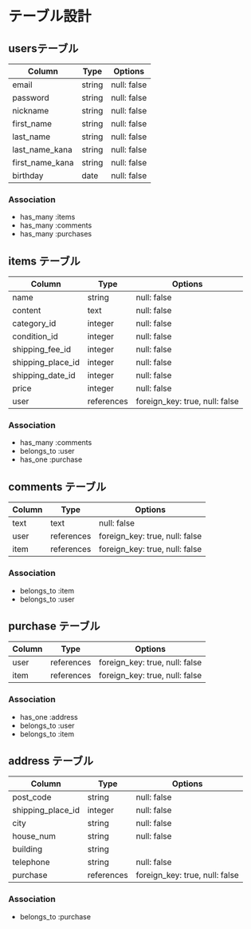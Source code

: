 # テーブル設計

## usersテーブル

| Column          | Type   | Options     |
| ---------       | ------ | ----------- |
| email           | string | null: false |
| password        | string | null: false |
| nickname        | string | null: false |
| first_name      | string | null: false |
| last_name       | string | null: false |
| last_name_kana  | string | null: false |
| first_name_kana | string | null: false |
| birthday        | date   | null: false |


### Association

- has_many :items
- has_many :comments
- has_many :purchases


## items テーブル

| Column            | Type      | Options       |
| ---------         | --------  | -----------   |
| name              | string    | null: false   |
| content           |  text     | null: false   |
| category_id       |  integer  | null: false   |
| condition_id      |  integer  | null: false   |
| shipping_fee_id   |  integer  | null: false   |
| shipping_place_id |  integer  | null: false   |
| shipping_date_id  |  integer  | null: false   |
| price             | integer   | null: false   |
| user              | references| foreign_key: true, null: false|

### Association

- has_many :comments
- belongs_to :user
- has_one :purchase


## comments テーブル

| Column     | Type      | Options           |
| ---------  | --------  | --------------    |
| text       | text      | null: false       |
| user       | references| foreign_key: true, null: false |
| item       | references| foreign_key: true, null: false |

### Association

- belongs_to :item
- belongs_to :user


## purchase テーブル

| Column     | Type       | Options           |
| ---------  | --------   | --------------    |
| user       | references | foreign_key: true, null: false |
| item       | references | foreign_key: true, null: false |


### Association

- has_one     :address
- belongs_to  :user
- belongs_to  :item


## address テーブル

| Column             | Type      | Options       |
| ---------          | --------  | -----------   |
| post_code          |  string   | null: false   |
| shipping_place_id  |  integer  | null: false   |
| city               |  string   | null: false   |
| house_num          |  string   | null: false   |
| building           |  string   |               |
| telephone          | string    | null: false   |
| purchase           | references| foreign_key: true, null: false |

### Association

- belongs_to  :purchase
